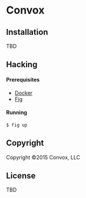 # Convox

## Installation

TBD

## Hacking

#### Prerequisites

* [Docker](https://docs.docker.com/installation/)
* [Fig](http://www.fig.sh/install.html)

#### Running

```
$ fig up
```

## Copyright

Copyright &copy;2015 Convox, LLC

## License

TBD